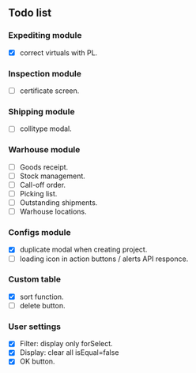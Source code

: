 ## Todo list

### Expediting module
- [X] correct virtuals with PL.

### Inspection module
- [ ] certificate screen.

### Shipping module
- [ ] collitype modal.

### Warhouse module
- [ ] Goods receipt.
- [ ] Stock management.
- [ ] Call-off order.
- [ ] Picking list.
- [ ] Outstanding shipments.
- [ ] Warhouse locations.

### Configs module
- [X] duplicate modal when creating project.
- [ ] loading icon in action buttons / alerts API responce.

### Custom table
- [X] sort function.
- [ ] delete button.

### User settings
- [X] Filter: display only forSelect.
- [X] Display: clear all isEqual=false
- [X] OK button.
